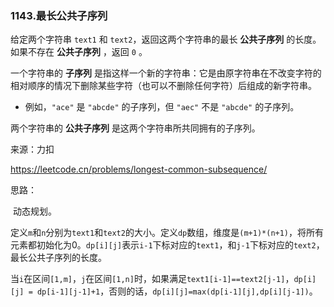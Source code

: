 ### 1143.最长公共子序列

给定两个字符串 `text1` 和 `text2`，返回这两个字符串的最长 **公共子序列** 的长度。如果不存在 **公共子序列** ，返回 `0` 。

一个字符串的 **子序列** 是指这样一个新的字符串：它是由原字符串在不改变字符的相对顺序的情况下删除某些字符（也可以不删除任何字符）后组成的新字符串。

- 例如，`"ace"` 是 `"abcde"` 的子序列，但 `"aec"` 不是 `"abcde"` 的子序列。

两个字符串的 **公共子序列** 是这两个字符串所共同拥有的子序列。

来源：力扣

https://leetcode.cn/problems/longest-common-subsequence/



思路：

​		动态规划。

​		定义`m`和`n`分别为`text1`和`text2`的大小。定义`dp`数组，维度是`(m+1)*(n+1)`，将所有元素都初始化为0。`dp[i][j]`表示`i-1`下标对应的`text1`，和`j-1`下标对应的`text2`，最长公共子序列的长度。

​		当`i`在区间`[1,m]`，`j`在区间`[1,n]`时，如果满足`text1[i-1]==text2[j-1]`，`dp[i][j] = dp[i-1][j-1]+1`，否则的话，`dp[i][j]=max(dp[i-1][j],dp[i][j-1])`。

​		